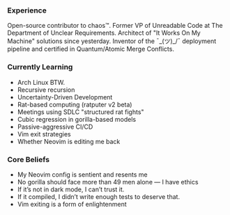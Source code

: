 ### Experience  
Open-source contributor to chaos™. Former VP of Unreadable Code at The Department of Unclear Requirements. Architect of "It Works On My Machine" solutions since yesterday. 
Inventor of the ¯\_(ツ)_/¯ deployment pipeline and certified in Quantum/Atomic Merge Conflicts. 

### Currently Learning  
- Arch Linux BTW.
- Recursive recursion
- Uncertainty-Driven Development
- Rat-based computing (ratputer v2 beta)
- Meetings using SDLC "structured rat fights"
- Cubic regression in gorilla-based models
- Passive-aggressive CI/CD
- Vim exit strategies
- Whether Neovim is editing me back

### Core Beliefs
- My Neovim config is sentient and resents me
- No gorilla should face more than 49 men alone — I have ethics
- If it’s not in dark mode, I can’t trust it.
- If it compiled, I didn’t write enough tests to deserve that.
- Vim exiting is a form of enlightenment

